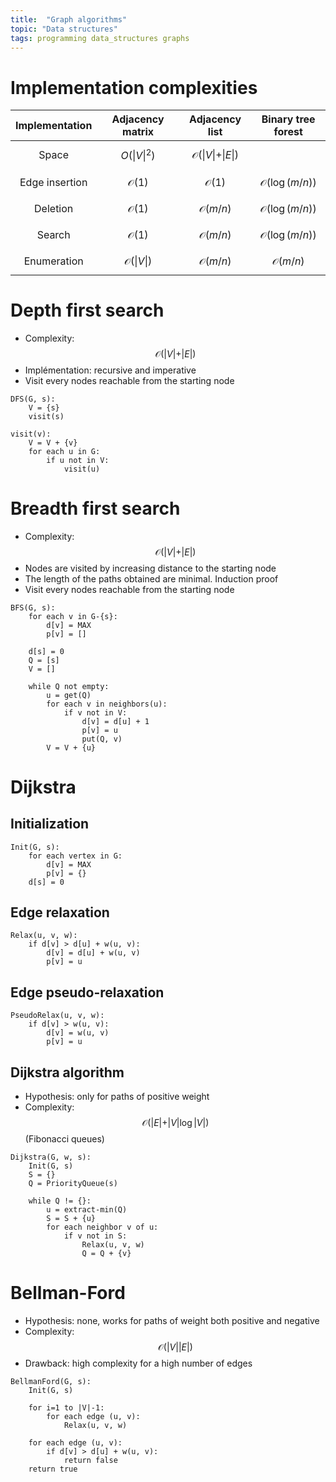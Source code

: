 ```yaml
---
title:  "Graph algorithms"
topic: "Data structures"
tags: programming data_structures graphs
---
```


# Implementation complexities

| Implementation | Adjacency matrix | Adjacency list | Binary tree forest |
|:--------------:|:----------------:|:--------------:|:------------------:|
| Space | $$O(\vert V \vert^2)$$ | $$\mathcal{O}(\vert V \vert + \vert E \vert)$$ |  |
| Edge insertion | $$\mathcal{O}(1)$$ | $$\mathcal{O}(1)$$ | $$\mathcal{O}(\log (m/n))$$ |
| Deletion | $$\mathcal{O}(1)$$ | $$\mathcal{O}(m/n)$$ | $$\mathcal{O}(\log (m/n))$$ |
| Search | $$\mathcal{O}(1)$$ | $$\mathcal{O}(m/n)$$ | $$\mathcal{O}(\log (m/n))$$ |
| Enumeration | $$\mathcal{O}(\vert V \vert)$$ | $$\mathcal{O}(m/n)$$ | $$\mathcal{O}(m/n)$$ |


# Depth first search
* Complexity: $$\mathcal{O}(\vert V \vert + \vert E \vert)$$
* Implémentation: recursive and imperative
* Visit every nodes reachable from the starting node

```
DFS(G, s):
    V = {s}
    visit(s)

visit(v):
    V = V + {v}
    for each u in G:
        if u not in V:
            visit(u)
```


# Breadth first search
* Complexity: $$\mathcal{O}(\vert V \vert + \vert E \vert)$$
* Nodes are visited by increasing distance to the starting node
* The length of the paths obtained are minimal. Induction proof
* Visit every nodes reachable from the starting node

```
BFS(G, s):
    for each v in G-{s}:
        d[v] = MAX
        p[v] = []

    d[s] = 0
    Q = [s]
    V = []

    while Q not empty:
        u = get(Q)
        for each v in neighbors(u):
            if v not in V:
                d[v] = d[u] + 1
                p[v] = u
                put(Q, v)
        V = V + {u}
```


# Dijkstra
## Initialization
```
Init(G, s):
    for each vertex in G:
        d[v] = MAX
        p[v] = {}
    d[s] = 0
```

## Edge relaxation
```
Relax(u, v, w):
    if d[v] > d[u] + w(u, v):
        d[v] = d[u] + w(u, v)
        p[v] = u
```

## Edge pseudo-relaxation
```
PseudoRelax(u, v, w):
    if d[v] > w(u, v):
        d[v] = w(u, v)
        p[v] = u
```

## Dijkstra algorithm
* Hypothesis: only for paths of positive weight
* Complexity: $$\mathcal{O}(\vert E \vert + \vert V \vert \log \vert V \vert)$$ (Fibonacci queues)
```
Dijkstra(G, w, s):
    Init(G, s)
    S = {}
    Q = PriorityQueue(s)

    while Q != {}:
        u = extract-min(Q)
        S = S + {u}
        for each neighbor v of u:
            if v not in S:
                Relax(u, v, w)
                Q = Q + {v}
```


# Bellman-Ford
* Hypothesis: none, works for paths of weight both positive and negative
* Complexity: $$\mathcal{O}(\vert V \vert \vert E \vert)$$
* Drawback: high complexity for a high number of edges
```
BellmanFord(G, s):
    Init(G, s)

    for i=1 to |V|-1:
        for each edge (u, v):
            Relax(u, v, w)

    for each edge (u, v):
        if d[v] > d[u] + w(u, v):
            return false
    return true
```
